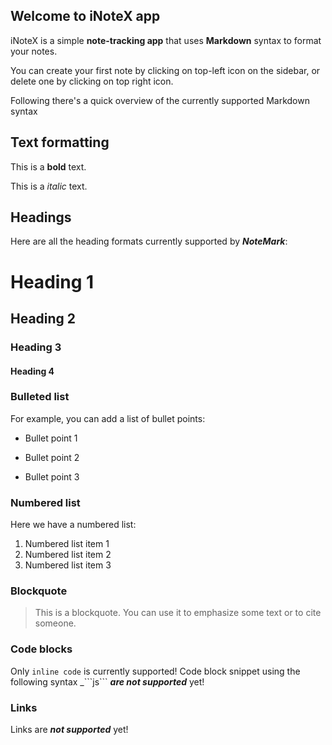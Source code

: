 
## Welcome to iNoteX app

  

iNoteX is a simple **note-tracking app** that uses **Markdown** syntax to format your notes.

You can create your first note by clicking on top-left icon on the sidebar, or delete one by clicking on top right icon.

Following there's a quick overview of the currently supported Markdown syntax

  

## Text formatting

  

This is a **bold** text.

This is a _italic_ text.

  

## Headings

Here are all the heading formats currently supported by **_NoteMark_**:

  

# Heading 1

## Heading 2

### Heading 3

#### Heading 4

  

### Bulleted list

  

For example, you can add a list of bullet points:

  

- Bullet point 1

- Bullet point 2

- Bullet point 3

### Numbered list

Here we have a numbered list:
1. Numbered list item 1
2. Numbered list item 2
3. Numbered list item 3

### Blockquote
> This is a blockquote. You can use it to emphasize some text or to cite someone.
### Code blocks

Only `inline code` is currently supported!
Code block snippet using the following syntax _\`\`\`js\`\`\` **_are not supported_** yet!

### Links

Links are **_not supported_** yet!
